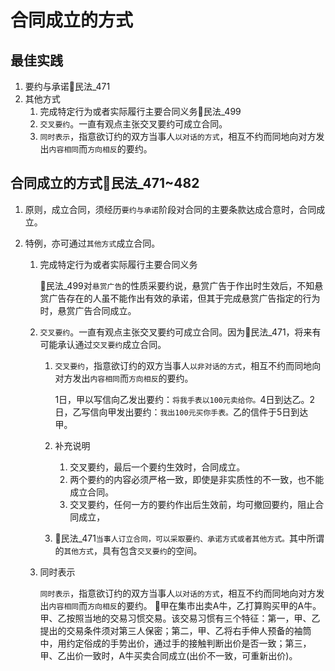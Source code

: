# 合同成立的方式


## 最佳实践
1. 要约与承诺🚪民法_471
2. 其他方式
    1. 完成特定行为或者实际履行主要合同义务🚪民法_499
    2. `交叉要约`。一直有观点主张交叉要约可成立合同。
    3. `同时表示`，指意欲订约的双方当事人`以对话的方式`，相互不约而同地向对方发出`内容相同`而`方向相反`的要约。

## 合同成立的方式🚪民法_471~482
1. 原则，成立合同，须经历`要约与承诺`阶段对合同的主要条款达成合意时，合同成立。
2. 特例，亦可通过`其他方式`成立合同。
    
    1. 完成特定行为或者实际履行主要合同义务
        
        🚪民法_499对`悬赏广告`的性质采要约说，悬赏广告于作出时生效后，不知悬赏广告存在的人虽不能作出有效的承诺，但其于完成悬赏广告指定的行为时，悬赏广告合同成立。
    
    2. `交叉要约`。一直有观点主张交叉要约可成立合同。因为🚪民法_471，将来有可能承认通过`交叉要约`成立合同。
        1. `交叉要约`，指意欲订约的双方当事人`以非对话的方式`，相互不约而同地向对方发出`内容相同`而`方向相反`的要约。
            
            1日，甲以写信向乙发出要约：`将我手表以100元卖给你。`4日到达乙。2日，乙写信向甲发出要约：`我出100元买你手表。`乙的信件于5日到达甲。
        
        2. 补充说明
            
            1. 交叉要约，最后一个要约生效时，合同成立。
            2. 两个要约的内容必须严格一致，即使是非实质性的不一致，也不能成立合同。
            3. 交叉要约，任何一方的要约作出后生效前，均可撤回要约，阻止合同成立，
        
        3. 🚪民法_471`当事人订立合同，可以采取要约、承诺方式或者其他方式。`其中所谓的`其他方式`，具有包含`交叉要约`的空间。

    3. 同时表示
        
        `同时表示`，指意欲订约的双方当事人`以对话的方式`，相互不约而同地向对方发出`内容相同`而`方向相反`的要约。
        🍐甲在集市出卖A牛，乙打算购买甲的A牛。甲、乙按照当地的交易习惯交易。该交易习惯有三个特征：第一，甲、乙提出的交易条件须对第三人保密；第二，甲、乙将右手伸人预备的袖筒中，用约定俗成的手势出价，通过手的接触判断出价是否一致；第三，甲、乙出价一致时，A牛买卖合同成立(出价不一致，可重新出价)。
